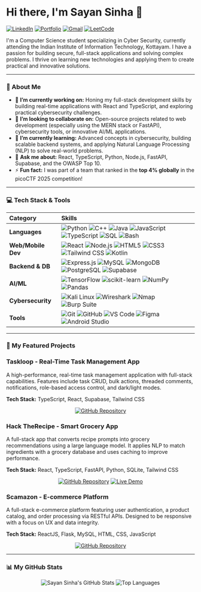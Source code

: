 # Hi there, I'm Sayan Sinha 👋

<a href="https://www.linkedin.com/in/sayan-sinha-a34080322/" target="_blank"><img src="https://img.shields.io/badge/LinkedIn-0077B5?style=for-the-badge&logo=linkedin&logoColor=white" alt="LinkedIn"></a>
<a href="https://portfolio-xi-dun-32.vercel.app/" target="_blank"><img src="https://img.shields.io/badge/Portfolio-000000?style=for-the-badge&logo=vercel&logoColor=white" alt="Portfolio"></a>
<a href="mailto:dk143443@gmail.com"><img src="https://img.shields.io/badge/Gmail-D14836?style=for-the-badge&logo=gmail&logoColor=white" alt="Gmail"></a>
<a href="https://leetcode.com/u/rorozorojuro/" target="_blank"><img src="https://img.shields.io/badge/LeetCode-FFA116?style=for-the-badge&logo=leetcode&logoColor=black" alt="LeetCode"></a>

I'm a Computer Science student specializing in Cyber Security, currently attending the Indian Institute of Information Technology, Kottayam. I have a passion for building secure, full-stack applications and solving complex problems. I thrive on learning new technologies and applying them to create practical and innovative solutions.

---

### 🚀 About Me

* 🔭 **I’m currently working on:** Honing my full-stack development skills by building real-time applications with React and TypeScript, and exploring practical cybersecurity challenges.
* 👯 **I’m looking to collaborate on:** Open-source projects related to web development (especially using the MERN stack or FastAPI), cybersecurity tools, or innovative AI/ML applications.
* 🌱 **I’m currently learning:** Advanced concepts in cybersecurity, building scalable backend systems, and applying Natural Language Processing (NLP) to solve real-world problems.
* 💬 **Ask me about:** React, TypeScript, Python, Node.js, FastAPI, Supabase, and the OWASP Top 10.
* ⚡ **Fun fact:** I was part of a team that ranked in the **top 4% globally** in the picoCTF 2025 competition!

---

### 💻 Tech Stack & Tools

| Category | Skills |
| :--- | :--- |
| **Languages** | <img src="https://img.shields.io/badge/Python-3776AB?style=for-the-badge&logo=python&logoColor=white" alt="Python"> <img src="https://img.shields.io/badge/C%2B%2B-00599C?style=for-the-badge&logo=c%2B%2B&logoColor=white" alt="C++"> <img src="https://img.shields.io/badge/Java-ED8B00?style=for-the-badge&logo=openjdk&logoColor=white" alt="Java"> <img src="https://img.shields.io/badge/JavaScript-F7DF1E?style=for-the-badge&logo=javascript&logoColor=black" alt="JavaScript"> <img src="https://img.shields.io/badge/TypeScript-3178C6?style=for-the-badge&logo=typescript&logoColor=white" alt="TypeScript"> <img src="https://img.shields.io/badge/SQL-4479A1?style=for-the-badge&logo=postgresql&logoColor=white" alt="SQL"> <img src="https://img.shields.io/badge/Bash-4EAA25?style=for-the-badge&logo=gnubash&logoColor=white" alt="Bash"> |
| **Web/Mobile Dev** | <img src="https://img.shields.io/badge/React-61DAFB?style=for-the-badge&logo=react&logoColor=black" alt="React"> <img src="https://img.shields.io/badge/Node.js-339933?style=for-the-badge&logo=nodedotjs&logoColor=white" alt="Node.js"> <img src="https://img.shields.io/badge/HTML5-E34F26?style=for-the-badge&logo=html5&logoColor=white" alt="HTML5"> <img src="https://img.shields.io/badge/CSS3-1572B6?style=for-the-badge&logo=css3&logoColor=white" alt="CSS3"> <img src="https://img.shields.io/badge/Tailwind_CSS-06B6D4?style=for-the-badge&logo=tailwindcss&logoColor=white" alt="Tailwind CSS"> <img src="https://img.shields.io/badge/Kotlin-7F52FF?style=for-the-badge&logo=kotlin&logoColor=white" alt="Kotlin"> |
| **Backend & DB** | <img src="https://img.shields.io/badge/Express.js-000000?style=for-the-badge&logo=express&logoColor=white" alt="Express.js"> <img src="https://img.shields.io/badge/MySQL-4479A1?style=for-the-badge&logo=mysql&logoColor=white" alt="MySQL"> <img src="https://img.shields.io/badge/MongoDB-47A248?style=for-the-badge&logo=mongodb&logoColor=white" alt="MongoDB"> <img src="https://img.shields.io/badge/PostgreSQL-4169E1?style=for-the-badge&logo=postgresql&logoColor=white" alt="PostgreSQL"> <img src="https://img.shields.io/badge/Supabase-3FCF8E?style=for-the-badge&logo=supabase&logoColor=white" alt="Supabase"> |
| **AI/ML** | <img src="https://img.shields.io/badge/TensorFlow-FF6F00?style=for-the-badge&logo=tensorflow&logoColor=white" alt="TensorFlow"> <img src="https://img.shields.io/badge/scikit--learn-F7931E?style=for-the-badge&logo=scikit-learn&logoColor=white" alt="scikit-learn"> <img src="https://img.shields.io/badge/NumPy-013243?style=for-the-badge&logo=numpy&logoColor=white" alt="NumPy"> <img src="https://img.shields.io/badge/Pandas-150458?style=for-the-badge&logo=pandas&logoColor=white" alt="Pandas"> |
| **Cybersecurity** | <img src="https://img.shields.io/badge/Kali_Linux-557C94?style=for-the-badge&logo=kalilinux&logoColor=white" alt="Kali Linux"> <img src="https://img.shields.io/badge/Wireshark-1679A7?style=for-the-badge&logo=wireshark&logoColor=white" alt="Wireshark"> <img src="https://img.shields.io/badge/Nmap-000000?style=for-the-badge&logo=nmap&logoColor=white" alt="Nmap"> <img src="https://img.shields.io/badge/Burp_Suite-FF6600?style=for-the-badge&logo=burpsuite&logoColor=white" alt="Burp Suite"> |
| **Tools** | <img src="https://img.shields.io/badge/Git-F05032?style=for-the-badge&logo=git&logoColor=white" alt="Git"> <img src="https://img.shields.io/badge/GitHub-181717?style=for-the-badge&logo=github&logoColor=white" alt="GitHub"> <img src="https://img.shields.io/badge/VS_Code-007ACC?style=for-the-badge&logo=visualstudiocode&logoColor=white" alt="VS Code"> <img src="https://img.shields.io/badge/Figma-F24E1E?style=for-the-badge&logo=figma&logoColor=white" alt="Figma"> <img src="https://img.shields.io/badge/Android_Studio-3DDC84?style=for-the-badge&logo=androidstudio&logoColor=white" alt="Android Studio"> |

---

### 📂 My Featured Projects

### Taskloop - Real-Time Task Management App
A high-performance, real-time task management application with full-stack capabilities. Features include task CRUD, bulk actions, threaded comments, notifications, role-based access control, and dark/light modes.

**Tech Stack:** TypeScript, React, Supabase, Tailwind CSS

<p align="center">
  <a href="https://github.com/sayan23bcy6/Task-Loop-Final"><img src="https://img.shields.io/badge/GitHub-Repository-181717?style=for-the-badge&logo=github" alt="GitHub Repository"></a>
</p>

### Hack TheRecipe - Smart Grocery App
A full-stack app that converts recipe prompts into grocery recommendations using a large language model. It applies NLP to match ingredients with a grocery database and uses caching to improve performance.

**Tech Stack:** React, TypeScript, FastAPI, Python, SQLite, Tailwind CSS

<p align="center">
  <a href="https://github.com/sayan23bcy6/HackTheRecipe"><img src="https://img.shields.io/badge/GitHub-Repository-181717?style=for-the-badge&logo=github" alt="GitHub Repository"></a>
  <a href="https://hack-the-recipe.vercel.app/"><img src="https://img.shields.io/badge/Live-Demo-4285F4?style=for-the-badge&logo=vercel" alt="Live Demo"></a>
</p>

### Scamazon - E-commerce Platform
A full-stack e-commerce platform featuring user authentication, a product catalog, and order processing via RESTful APIs. Designed to be responsive with a focus on UX and data integrity.

**Tech Stack:** ReactJS, Flask, MySQL, HTML, CSS, JavaScript

<p align="center">
  <a href="https://github.com/sayan23bcy6/Scamazon"><img src="https://img.shields.io/badge/GitHub-Repository-181717?style=for-the-badge&logo=github" alt="GitHub Repository"></a>
</p>

---

### 📊 My GitHub Stats

<p align="center">
  <img src="https://github-readme-stats.vercel.app/api?username=sayan23bcy6&show_icons=true&theme=tokyonight" alt="Sayan Sinha's GitHub Stats">
  <img src="https://github-readme-stats.vercel.app/api/top-langs/?username=sayan23bcy6&layout=compact&theme=tokyonight" alt="Top Languages">
</p>
